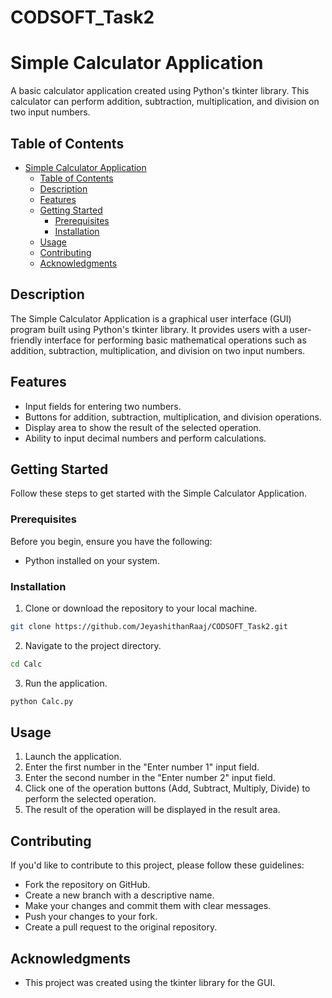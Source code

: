 # CODSOFT_Task2

# Simple Calculator Application

A basic calculator application created using Python's tkinter library. This calculator can perform addition, subtraction, multiplication, and division on two input numbers.

## Table of Contents

- [Simple Calculator Application](#simple-calculator-application)
  - [Table of Contents](#table-of-contents)
  - [Description](#description)
  - [Features](#features)
  - [Getting Started](#getting-started)
    - [Prerequisites](#prerequisites)
    - [Installation](#installation)
  - [Usage](#usage)
  - [Contributing](#contributing)
  - [Acknowledgments](#acknowledgments)

## Description

The Simple Calculator Application is a graphical user interface (GUI) program built using Python's tkinter library. It provides users with a user-friendly interface for performing basic mathematical operations such as addition, subtraction, multiplication, and division on two input numbers.

## Features

- Input fields for entering two numbers.
- Buttons for addition, subtraction, multiplication, and division operations.
- Display area to show the result of the selected operation.
- Ability to input decimal numbers and perform calculations.

## Getting Started

Follow these steps to get started with the Simple Calculator Application.

### Prerequisites

Before you begin, ensure you have the following:

- Python installed on your system.

### Installation

1. Clone or download the repository to your local machine.

```bash
git clone https://github.com/JeyashithanRaaj/CODSOFT_Task2.git
```

2. Navigate to the project directory.

```bash
cd Calc
```

3. Run the application.

```bash
python Calc.py
```

## Usage

1. Launch the application.
2. Enter the first number in the "Enter number 1" input field.
3. Enter the second number in the "Enter number 2" input field.
4. Click one of the operation buttons (Add, Subtract, Multiply, Divide) to perform the selected operation.
5. The result of the operation will be displayed in the result area.

## Contributing

If you'd like to contribute to this project, please follow these guidelines:

- Fork the repository on GitHub.
- Create a new branch with a descriptive name.
- Make your changes and commit them with clear messages.
- Push your changes to your fork.
- Create a pull request to the original repository.

## Acknowledgments

- This project was created using the tkinter library for the GUI.
